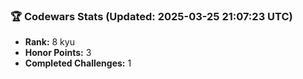 ### 🏆 Codewars Stats (Updated: 2025-03-25 21:07:23 UTC)

- **Rank:** 8 kyu
- **Honor Points:** 3
- **Completed Challenges:** 1
